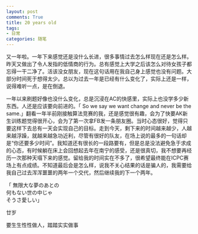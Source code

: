 ```yaml
---
layout: post
comments: True
title: 20 years old
tags:
- 日常
categories: 随笔
---  
```

又一年啦。一年下来感觉还是没什么长进，很多事情过去怎么样现在还是怎么样。昨天又做出了令人发指的低情商的行为。总有感觉上大学之后该怎么对待女孩子都忘得一干二净了。活该没女朋友，现在这句话用在我自己身上感觉也没有问题。大部分时间死于想得太少。总以为过去一年是已经有什么变化了，实际上还是一样，说得难听一点，是在倒退。  

一年以来刷题好像也没什么变化，总是沉浸在AC的快感里，实际上也没学多少新东西。人还是应该要向前进的。「 So we say we want change and never be the same.」翻看一年半前刚接触算法竞赛的我，还是感觉很有趣，会为了快要AK新生训练题觉得很开心，会为了第一次拿FB发一条朋友圈。当时心态很好，觉得只要这样下去总有一天会实现自己的目标。走到今天，剩下来的时间越来越少，人越来越浮躁，就越来越急功近利，尽管有很好的队友，在场上说的最多的一句话却是“你还要多少时间”。我知道还有很长的一段路要有，但是总是没法避免急于求成的心态，有时候躺在床上会回想起去年在南宁的感受，还是很真切，我不想要再经历一次那种天塌下来的感觉。留给我的时间实在不多了，很希望最终能在ICPC赛场上有点成绩。不知道最后会是怎么样，说我不关心结果的话是骗人的，我需要给我自己过去浑浑噩噩的两年一个交代，然后继续我的下一个两年。  

「 無限大な夢のあとの  
何もない世の中じゃ  
そうさ愛しい」  

廿岁  

要生生性性做人，踏踏实实做事  